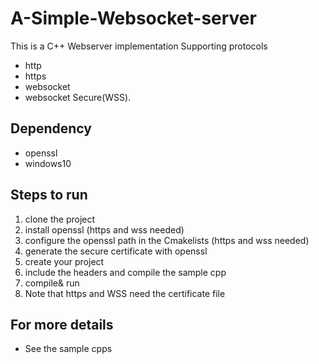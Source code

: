 # A-Simple-Websocket-server
This is a C++ Webserver implementation Supporting protocols 
* http
* https
* websocket
* websocket Secure(WSS).
## Dependency
* openssl
* windows10 
## Steps to run
1. clone the project
2. install openssl (https and wss needed)
3. configure the openssl path in the Cmakelists (https and wss needed)
4. generate the secure certificate with openssl
5. create your project 
6. include the headers and compile the sample cpp
7. compile& run
8. Note that https and WSS need the certificate file
## For more details
* See the sample cpps
